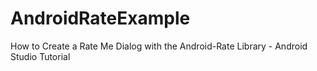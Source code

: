 # AndroidRateExample
How to Create a Rate Me Dialog with the Android-Rate Library - Android Studio Tutorial